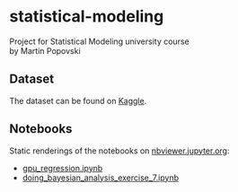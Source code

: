# statistical-modeling
Project for Statistical Modeling university course  
by Martin Popovski
## Dataset
The dataset can be found on [Kaggle](https://www.kaggle.com/iliassekkaf/computerparts?select=All_GPUs.csv).
## Notebooks
Static renderings of the notebooks on [nbviewer.jupyter.org](https://nbviewer.jupyter.org):  
- [gpu_regression.ipynb](https://nbviewer.jupyter.org/github/martinkozle/statistical-modeling/blob/main/gpu_regression.ipynb?flush_cache=True)
- [doing_bayesian_analysis_exercise_7.ipynb](https://nbviewer.jupyter.org/github/martinkozle/statistical-modeling/blob/main/doing_bayesian_analysis_exercise_7.ipynb?flush_cache=True)
